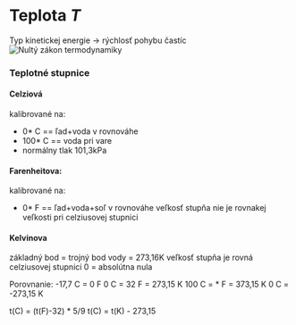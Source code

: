 # Teplota *T*
Typ kinetickej energie -> rýchlosť pohybu častíc 
![Nultý zákon termodynamiky](termodynamika.md#Nultý%20zákon%20termodynamiky)

### Teplotné stupnice
#### Celziová
kalibrované na:
 - 0* C == ľad+voda v rovnováhe
 - 100* C == voda pri vare 
 - normálny tlak 101,3kPa

#### Farenheitova:
kalibrované na:
 - 0* F == ľad+voda+soľ v rovnováhe
 veľkosť stupňa nie je rovnakej veľkosti pri celziusovej stupnici	

#### Kelvinova
základný bod = trojný bod vody = 273,16K
veľkosť stupňa je rovná celziusovej stupnici
0 = absolútna nula

Porovnanie:
-17,7 C = 0 F
0 C = 32 F = 273,15 K
100 C = * F = 373,15 K 
0 C = -273,15 K

t(C) = (t(F)-32) * 5/9
t(C) = t(K) - 273,15
